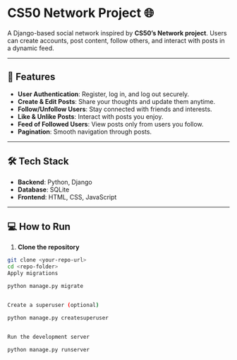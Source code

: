 # CS50 Network Project 🌐

A Django-based social network inspired by **CS50’s Network project**. Users can create accounts, post content, follow others, and interact with posts in a dynamic feed.

---

## 🚀 Features

- **User Authentication**: Register, log in, and log out securely.
- **Create & Edit Posts**: Share your thoughts and update them anytime.
- **Follow/Unfollow Users**: Stay connected with friends and interests.
- **Like & Unlike Posts**: Interact with posts you enjoy.
- **Feed of Followed Users**: View posts only from users you follow.
- **Pagination**: Smooth navigation through posts.

---

## 🛠 Tech Stack

- **Backend**: Python, Django
- **Database**: SQLite
- **Frontend**: HTML, CSS, JavaScript

---

## 💻 How to Run

1. **Clone the repository**  
```bash
git clone <your-repo-url>
cd <repo-folder>
Apply migrations

python manage.py migrate


Create a superuser (optional)

python manage.py createsuperuser


Run the development server

python manage.py runserver
